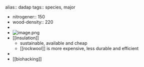 alias:: dadap
tags:: species, major

- nitrogener:: 150
- wood-density:: 220
-
- ![image.png](https://peach-geographical-bat-397.mypinata.cloud/ipfs/QmfUNzDqjU1M5MmmV2VYd5P7A3AumxBJ164LGM6CXdrRp8)
- [[insulation]]
	- sustainable, available and cheap
	- [[rockwool]] is more expensive, less durable and efficient
-
- [[biohacking]]